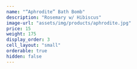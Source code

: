 ```yaml
---
name: "“Aphrodite” Bath Bomb"
description: "Rosemary w/ Hibiscus"
image-url: "assets/img/products/aphrodite.jpg"
price: 15
weight: 175
display_order: 3
cell_layout: "small"
orderable: true
hidden: false
---
```

